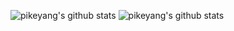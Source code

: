 <!--
**pikeyang/pikeyang** is a ✨ _special_ ✨ repository because its `README.md` (this file) appears on your GitHub profile.

Here are some ideas to get you started:

- 🔭 I’m currently working on ...
- 🌱 I’m currently learning ...
- 👯 I’m looking to collaborate on ...
- 🤔 I’m looking for help with ...
- 💬 Ask me about ...
- 📫 How to reach me: ...
- 😄 Pronouns: ...
- ⚡ Fun fact: ...
-->

![pikeyang's github stats](https://github-readme-stats.vercel.app/api?username=pikeyang&show_icons=true&theme=radical&count_private=true)
![pikeyang's github stats](https://github-readme-stats.vercel.app/api/top-langs/?username=pikeyang&show_icons=true&theme=radical&layout=compact)  
